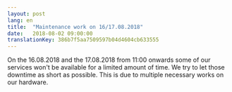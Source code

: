 ```yaml
---
layout: post
lang: en
title:  "Maintenance work on 16/17.08.2018"
date:   2018-08-02 09:00:00
translationKey: 386b7f5aa7509597b04d4604cb633555
---
```


On the 16.08.2018 and the 17.08.2018 from 11:00 onwards some of
our services won't be available for a limited amount of time. 
We try to let those downtime as short as possible.
This is due to multiple necessary works on our hardware.
